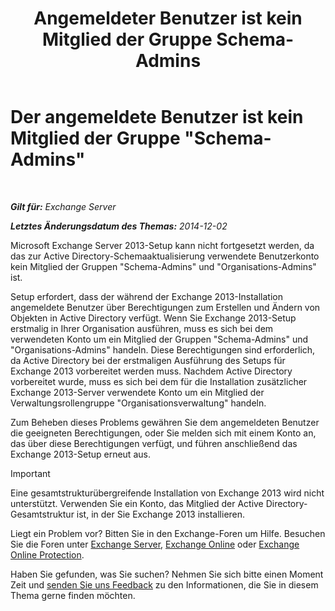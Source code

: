 ﻿---
title: 'Angemeldeter Benutzer ist kein Mitglied der Gruppe Schema-Admins'
TOCTitle: Der angemeldete Benutzer ist kein Mitglied der Gruppe "Schema-Admins"
ms:assetid: a4a3f293-afb9-4c00-aa07-c438238b6a98
ms:mtpsurl: https://technet.microsoft.com/de-de/library/ms.exch.setupreadiness.schemaupdaterequired(v=EXCHG.150)
ms:contentKeyID: 50476362
ms.date: 04/24/2018
mtps_version: v=EXCHG.150
ms.translationtype: HT
---

# Der angemeldete Benutzer ist kein Mitglied der Gruppe \"Schema-Admins\"

 

_**Gilt für:** Exchange Server_

_**Letztes Änderungsdatum des Themas:** 2014-12-02_

Microsoft Exchange Server 2013-Setup kann nicht fortgesetzt werden, da das zur Active Directory-Schemaaktualisierung verwendete Benutzerkonto kein Mitglied der Gruppen "Schema-Admins" und "Organisations-Admins" ist.

Setup erfordert, dass der während der Exchange 2013-Installation angemeldete Benutzer über Berechtigungen zum Erstellen und Ändern von Objekten in Active Directory verfügt. Wenn Sie Exchange 2013-Setup erstmalig in Ihrer Organisation ausführen, muss es sich bei dem verwendeten Konto um ein Mitglied der Gruppen "Schema-Admins" und "Organisations-Admins" handeln. Diese Berechtigungen sind erforderlich, da Active Directory bei der erstmaligen Ausführung des Setups für Exchange 2013 vorbereitet werden muss. Nachdem Active Directory vorbereitet wurde, muss es sich bei dem für die Installation zusätzlicher Exchange 2013-Server verwendete Konto um ein Mitglied der Verwaltungsrollengruppe "Organisationsverwaltung" handeln.

Zum Beheben dieses Problems gewähren Sie dem angemeldeten Benutzer die geeigneten Berechtigungen, oder Sie melden sich mit einem Konto an, das über diese Berechtigungen verfügt, und führen anschließend das Exchange 2013-Setup erneut aus.


> [!IMPORTANT]
> Eine gesamtstrukturübergreifende Installation von Exchange 2013 wird nicht unterstützt. Verwenden Sie ein Konto, das Mitglied der Active Directory-Gesamtstruktur ist, in der Sie Exchange 2013 installieren.



Liegt ein Problem vor? Bitten Sie in den Exchange-Foren um Hilfe. Besuchen Sie die Foren unter [Exchange Server](https://go.microsoft.com/fwlink/p/?linkid=60612), [Exchange Online](https://go.microsoft.com/fwlink/p/?linkid=267542) oder [Exchange Online Protection](https://go.microsoft.com/fwlink/p/?linkid=285351).

Haben Sie gefunden, was Sie suchen? Nehmen Sie sich bitte einen Moment Zeit und [senden Sie uns Feedback](mailto:exsetuphelpfeedback@microsoft.com?subject=exchange%202013%20setup%20help%20feedbac) zu den Informationen, die Sie in diesem Thema gerne finden möchten.

